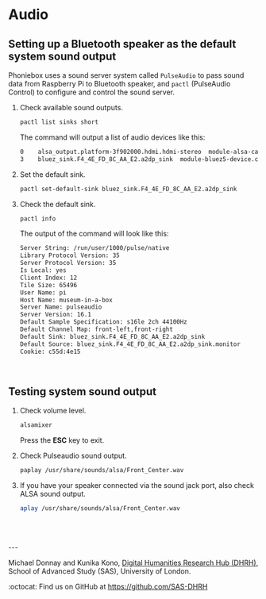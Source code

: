 # Audio



## Setting up a Bluetooth speaker as the default system sound output

Phoniebox uses a sound server system called `PulseAudio` to pass sound data from Raspberry Pi to Bluetooth speaker, and `pactl` (PulseAudio Control) to configure and control the sound server.

1. Check available sound outputs.

   ```bash
   pactl list sinks short
   ```

   The command will output a list of audio devices like this:

   ```bash
   0	alsa_output.platform-3f902000.hdmi.hdmi-stereo	module-alsa-card.c	s16le 2ch 48000Hz	SUSPENDED
   3	bluez_sink.F4_4E_FD_8C_AA_E2.a2dp_sink	module-bluez5-device.c	s16le 2ch 44100Hz	SUSPENDED
   ```

2. Set the default sink.

   ```bash
   pactl set-default-sink bluez_sink.F4_4E_FD_8C_AA_E2.a2dp_sink
   ```

3. Check the default sink.

   ```bash
   pactl info
   ```

   The output of the command will look like this:

   ```bash
   Server String: /run/user/1000/pulse/native
   Library Protocol Version: 35
   Server Protocol Version: 35
   Is Local: yes
   Client Index: 12
   Tile Size: 65496
   User Name: pi
   Host Name: museum-in-a-box
   Server Name: pulseaudio
   Server Version: 16.1
   Default Sample Specification: s16le 2ch 44100Hz
   Default Channel Map: front-left,front-right
   Default Sink: bluez_sink.F4_4E_FD_8C_AA_E2.a2dp_sink
   Default Source: bluez_sink.F4_4E_FD_8C_AA_E2.a2dp_sink.monitor
   Cookie: c55d:4e15
   ```


<br />

## Testing system sound output

1. Check volume level.

   ```bash
   alsamixer
   ```

   Press the **ESC** key to exit.

2. Check Pulseaudio sound output.

   ```bash
   paplay /usr/share/sounds/alsa/Front_Center.wav
   ```

3. If you have your speaker connected via the sound jack port, also check ALSA sound output.

   ```bash
   aplay /usr/share/sounds/alsa/Front_Center.wav
   ```

<br /><br />

\---

Michael Donnay and Kunika Kono, [Digital Humanities Research Hub (DHRH)](https://www.sas.ac.uk/digital-humanities), School of Advanced Study (SAS), University of London.  

:octocat: Find us on GitHub at https://github.com/SAS-DHRH
